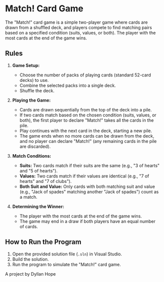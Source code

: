 # Match! Card Game

The "Match!" card game is a simple two-player game where cards are drawn from a shuffled deck, and players compete to find matching pairs based on a specified condition (suits, values, or both). The player with the most cards at the end of the game wins.

## Rules

1. **Game Setup:**
   - Choose the number of packs of playing cards (standard 52-card decks) to use.
   - Combine the selected packs into a single deck.
   - Shuffle the deck.

2. **Playing the Game:**
   - Cards are drawn sequentially from the top of the deck into a pile.
   - If two cards match based on the chosen condition (suits, values, or both), the first player to declare "Match!" takes all the cards in the pile.
   - Play continues with the next card in the deck, starting a new pile.
   - The game ends when no more cards can be drawn from the deck, and no player can declare "Match!" (any remaining cards in the pile are discarded).

3. **Match Conditions:**
   - **Suits:** Two cards match if their suits are the same (e.g., "3 of hearts" and "5 of hearts").
   - **Values:** Two cards match if their values are identical (e.g., "7 of hearts" and "7 of clubs").
   - **Both Suit and Value:** Only cards with both matching suit and value (e.g., "Jack of spades" matching another "Jack of spades") count as a match.

4. **Determining the Winner:**
   - The player with the most cards at the end of the game wins.
   - The game may end in a draw if both players have an equal number of cards.

## How to Run the Program
1. Open the provided solution file (`.sln`) in Visual Studio.
2. Build the solution.
3. Run the program to simulate the "Match!" card game.

A project by Dyllan Hope
